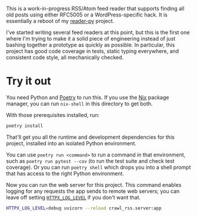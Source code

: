 This is a work-in-progress RSS/Atom feed reader that supports finding
all old posts using either RFC5005 or a WordPress-specific hack. It is
essentially a reboot of my [reader-py][] project.

[reader-py]: https://github.com/jameysharp/reader-py

I've started writing several feed readers at this point, but this is the
first one where I'm trying to make it a solid piece of engineering
instead of just bashing together a prototype as quickly as possible. In
particular, this project has good code coverage in tests, static typing
everywhere, and consistent code style, all mechanically checked.

# Try it out

You need Python and [Poetry][] to run this. If you use the [Nix][]
package manager, you can run `nix-shell` in this directory to get both.

[Poetry]: https://python-poetry.org/
[Nix]: https://nixos.org/

With those prerequisites installed, run:

```sh
poetry install
```

That'll get you all the runtime and development dependencies for this
project, installed into an isolated Python environment.

You can use `poetry run <command>` to run a command in that environment,
such as `poetry run pytest --cov` (to run the test suite and check test
coverage). Or you can run `poetry shell` which drops you into a shell
prompt that has access to the right Python environment.

Now you can run the web server for this project. This command enables
logging for any requests the app sends to remote web servers; you can
leave off setting [`HTTPX_LOG_LEVEL`][httpx-log] if you don't want that.

```sh
HTTPX_LOG_LEVEL=debug uvicorn --reload crawl_rss.server:app
```

[httpx-log]: https://www.python-httpx.org/environment_variables/#httpx_log_level
